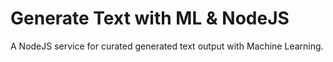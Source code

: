 # Generate Text with ML & NodeJS
A NodeJS service for curated generated text output with Machine Learning.
